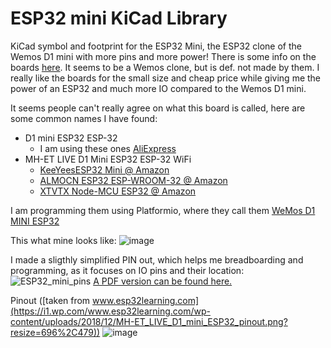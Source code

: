# ESP32 mini KiCad Library
KiCad symbol and footprint for the ESP32 Mini, the ESP32 clone of the Wemos D1 mini with more pins and more power!
There is some info on the boards [here](https://www.reddit.com/r/esp8266/comments/a93raj/wemos_ttgo_mini_d1_esp32/). It seems to be a Wemos clone, but is def. not made by them. I really like the boards for the small size and cheap price while giving me the power of an ESP32 and much more IO compared to the Wemos D1 mini.

It seems people can't really agree on what this board is called, here are some common names I have found:
- D1 mini ESP32 ESP-32 
   - I am using these ones [AliExpress](https://www.aliexpress.com/item/32819907815.html?spm=a2g0o.placeorder.0.0.6362321eORA9U3&mp=1)
- MH-ET LIVE D1 Mini ESP32 ESP-32 WiFi 
   - [KeeYeesESP32 Mini @ Amazon](https://amzn.to/3bANxOz)
   - [ALMOCN ESP32 ESP-WROOM-32 @ Amazon](https://amzn.to/3w8c9aW)
   - [XTVTX Node-MCU ESP32 @ Amazon](https://amzn.to/3bBWK9q)

I am programming them using Platformio, where they call them [WeMos D1 MINI ESP32](  https://docs.platformio.org/en/latest/boards/espressif32/wemos_d1_mini32.html)

This what mine looks like:
![image](https://user-images.githubusercontent.com/558053/92308608-2eaab780-ef9f-11ea-97a7-bbd80803f333.png)

I made a sligthly simplified PIN out, which helps me breadboarding and programming, as it focuses on IO pins and their location:
![ESP32_mini_pins](https://user-images.githubusercontent.com/558053/93228315-a209b180-f775-11ea-95f7-2d7999092368.jpg)
[A PDF version can be found here.](https://github.com/r0oland/ESP32_mini_KiCad_Library/files/5225892/ESP32_mini_pins.pdf)

Pinout ([taken from www.esp32learning.com](https://i1.wp.com/www.esp32learning.com/wp-content/uploads/2018/12/MH-ET_LIVE_D1_mini_ESP32_pinout.png?resize=696%2C479))
![image](https://user-images.githubusercontent.com/558053/92308628-57cb4800-ef9f-11ea-81fa-64d722c4df24.png)
